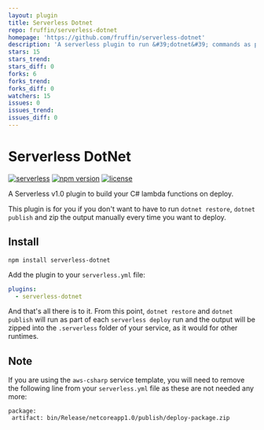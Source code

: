 ```yaml
---
layout: plugin
title: Serverless Dotnet
repo: fruffin/serverless-dotnet
homepage: 'https://github.com/fruffin/serverless-dotnet'
description: 'A serverless plugin to run &#39;dotnet&#39; commands as part of the deploy process'
stars: 15
stars_trend: 
stars_diff: 0
forks: 6
forks_trend: 
forks_diff: 0
watchers: 15
issues: 0
issues_trend: 
issues_diff: 0
---
```



# Serverless DotNet

[![serverless](http://public.serverless.com/badges/v3.svg)](http://www.serverless.com)
[![npm version](https://badge.fury.io/js/serverless-dotnet.svg)](https://badge.fury.io/js/serverless-dotnet)
[![license](https://img.shields.io/npm/l/serverless-dotnet.svg)](https://www.npmjs.com/package/serverless-dotnet)

A Serverless v1.0 plugin to build your C# lambda functions on deploy.

This plugin is for you if you don't want to have to run `dotnet restore`, `dotnet publish` and zip the output manually every time you want to deploy.

## Install

```
npm install serverless-dotnet
```

Add the plugin to your `serverless.yml` file:

```yaml
plugins:
  - serverless-dotnet
```

And that's all there is to it. From this point, `dotnet restore` and `dotnet publish` will run as part of each `serverless deploy` run and the output will be zipped into the `.serverless` folder of your service, as it would for other runtimes.

## Note
If you are using the `aws-csharp` service template, you will need to remove the following line from your `serverless.yml` file as these are not needed any more:
```
package:
 artifact: bin/Release/netcoreapp1.0/publish/deploy-package.zip
```
